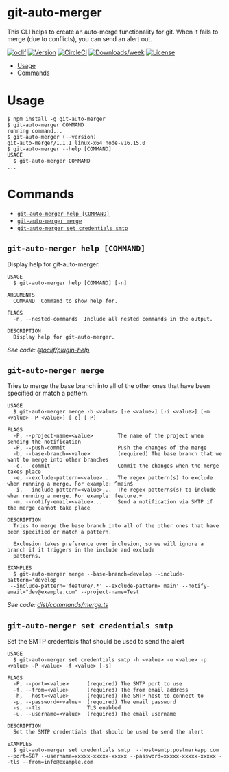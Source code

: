 git-auto-merger
=================

This CLI helps to create an auto-merge functionality for git. When it fails to merge (due to conflicts), you can send an alert out.

[![oclif](https://img.shields.io/badge/cli-oclif-brightgreen.svg)](https://oclif.io)
[![Version](https://img.shields.io/npm/v/oclif-hello-world.svg)](https://npmjs.org/package/oclif-hello-world)
[![CircleCI](https://circleci.com/gh/oclif/hello-world/tree/main.svg?style=shield)](https://circleci.com/gh/oclif/hello-world/tree/main)
[![Downloads/week](https://img.shields.io/npm/dw/oclif-hello-world.svg)](https://npmjs.org/package/oclif-hello-world)
[![License](https://img.shields.io/npm/l/oclif-hello-world.svg)](https://github.com/oclif/hello-world/blob/main/package.json)

<!-- toc -->
* [Usage](#usage)
* [Commands](#commands)
<!-- tocstop -->
# Usage
<!-- usage -->
```sh-session
$ npm install -g git-auto-merger
$ git-auto-merger COMMAND
running command...
$ git-auto-merger (--version)
git-auto-merger/1.1.1 linux-x64 node-v16.15.0
$ git-auto-merger --help [COMMAND]
USAGE
  $ git-auto-merger COMMAND
...
```
<!-- usagestop -->
# Commands
<!-- commands -->
* [`git-auto-merger help [COMMAND]`](#git-auto-merger-help-command)
* [`git-auto-merger merge`](#git-auto-merger-merge)
* [`git-auto-merger set credentials smtp`](#git-auto-merger-set-credentials-smtp)

## `git-auto-merger help [COMMAND]`

Display help for git-auto-merger.

```
USAGE
  $ git-auto-merger help [COMMAND] [-n]

ARGUMENTS
  COMMAND  Command to show help for.

FLAGS
  -n, --nested-commands  Include all nested commands in the output.

DESCRIPTION
  Display help for git-auto-merger.
```

_See code: [@oclif/plugin-help](https://github.com/oclif/plugin-help/blob/v5.1.19/src/commands/help.ts)_

## `git-auto-merger merge`

Tries to merge the base branch into all of the other ones that have been specified or match a pattern.

```
USAGE
  $ git-auto-merger merge -b <value> [-e <value>] [-i <value>] [-m <value> -P <value>] [-c] [-P]

FLAGS
  -P, --project-name=<value>        The name of the project when sending the notification
  -P, --push-commit                 Push the changes of the merge
  -b, --base-branch=<value>         (required) The base branch that we want to merge into other branches
  -c, --commit                      Commit the changes when the merge takes place
  -e, --exclude-pattern=<value>...  The regex pattern(s) to exclude when running a merge. For example: ^main$
  -i, --include-pattern=<value>...  The regex patterns(s) to include when running a merge. For example: feature.+
  -m, --notify-email=<value>...     Send a notification via SMTP if the merge cannot take place

DESCRIPTION
  Tries to merge the base branch into all of the other ones that have been specified or match a pattern.

  Exclusion takes preference over inclusion, so we will ignore a branch if it triggers in the include and exclude
  patterns.

EXAMPLES
  $ git-auto-merger merge --base-branch=develop --include-pattern='develop
 --include-pattern='feature/.*' --exclude-pattern='main' --notify-email="dev@example.com" --project-name=Test
```

_See code: [dist/commands/merge.ts](https://github.com/entrostat/git-auto-merger/blob/v1.1.1/dist/commands/merge.ts)_

## `git-auto-merger set credentials smtp`

Set the SMTP credentials that should be used to send the alert

```
USAGE
  $ git-auto-merger set credentials smtp -h <value> -u <value> -p <value> -P <value> -f <value> [-s]

FLAGS
  -P, --port=<value>      (required) The SMTP port to use
  -f, --from=<value>      (required) The from email address
  -h, --host=<value>      (required) The SMTP host to connect to
  -p, --password=<value>  (required) The email password
  -s, --tls               TLS enabled
  -u, --username=<value>  (required) The email username

DESCRIPTION
  Set the SMTP credentials that should be used to send the alert

EXAMPLES
  $ git-auto-merger set credentials smtp  --host=smtp.postmarkapp.com --port=587 --username=xxxxx-xxxxx-xxxxx --password=xxxxx-xxxxx-xxxxx --tls --from=info@example.com
```
<!-- commandsstop -->
